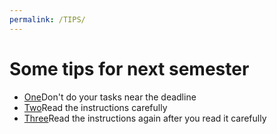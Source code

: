 ```yaml
---
permalink: /TIPS/
---
```


# Some tips for next semester
- [One](https://media.istockphoto.com/photos/man-sitting-on-sofa-reading-book-picture-id457207765?k=20&m=457207765&s=612x612&w=0&h=cz354f87Y66F2_P6AHcJTh08FobLR11c-VoUNcJYYDA=)Don't do your tasks near the deadline
- [Two](https://media.istockphoto.com/photos/man-sitting-on-sofa-reading-book-picture-id457207765?k=20&m=457207765&s=612x612&w=0&h=cz354f87Y66F2_P6AHcJTh08FobLR11c-VoUNcJYYDA=)Read the instructions carefully
- [Three](https://media.istockphoto.com/photos/man-sitting-on-sofa-reading-book-picture-id457207765?k=20&m=457207765&s=612x612&w=0&h=cz354f87Y66F2_P6AHcJTh08FobLR11c-VoUNcJYYDA=)Read the instructions again after you read it carefully